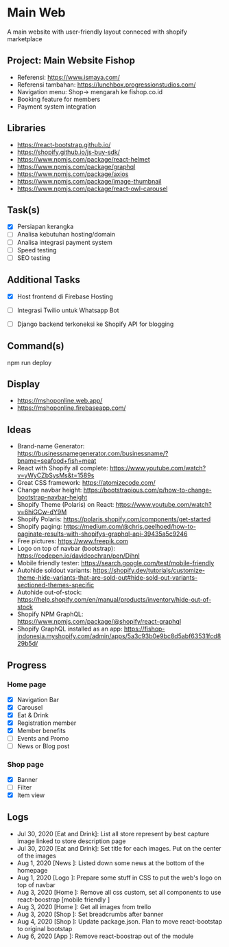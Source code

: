 # Main Web
A main website with user-friendly layout conneced with shopify marketplace

## Project: Main Website Fishop
- Referensi: https://www.ismaya.com/
- Referensi tambahan: https://lunchbox.progressionstudios.com/
- Navigation menu: Shop-> mengarah ke fishop.co.id
- Booking feature for members
- Payment system integration

## Libraries
- https://react-bootstrap.github.io/
- https://shopify.github.io/js-buy-sdk/
- https://www.npmjs.com/package/react-helmet
- https://www.npmjs.com/package/graphql
- https://www.npmjs.com/package/axios
- https://www.npmjs.com/package/image-thumbnail
- https://www.npmjs.com/package/react-owl-carousel

## Task(s)
- [x] Persiapan kerangka
- [ ] Analisa kebutuhan hosting/domain
- [ ] Analisa integrasi payment system
- [ ] Speed testing
- [ ] SEO testing

## Additional Tasks
- [x] Host frontend di Firebase Hosting
- [ ] Integrasi Twilio untuk Whatsapp Bot
- [ ] Django backend terkoneksi ke Shopify API for blogging


## Command(s)
npm run deploy

## Display
- https://mshoponline.web.app/
- https://mshoponline.firebaseapp.com/

## Ideas
- Brand-name Generator: https://businessnamegenerator.com/businessname/?bname=seafood+fish+meat
- React with Shopify all complete: https://www.youtube.com/watch?v=yWyCZbSysMs&t=1589s
- Great CSS framework: https://atomizecode.com/
- Change navbar height: https://bootstrapious.com/p/how-to-change-bootstrap-navbar-height
- Shopify Theme (Polaris) on React: https://www.youtube.com/watch?v=6hiGCw-dY9M
- Shopify Polaris: https://polaris.shopify.com/components/get-started
- Shopify paging: https://medium.com/@chris.geelhoed/how-to-paginate-results-with-shopifys-graphql-api-39435a5c9246
- Free pictures: https://www.freepik.com
- Logo on top of navbar (bootstrap): https://codepen.io/davidcochran/pen/Dihnl
- Mobile friendly tester: https://search.google.com/test/mobile-friendly
- Autohide soldout variants: https://shopify.dev/tutorials/customize-theme-hide-variants-that-are-sold-out#hide-sold-out-variants-sectioned-themes-specific
- Autohide out-of-stock: https://help.shopify.com/en/manual/products/inventory/hide-out-of-stock
- Shopify NPM GraphQL: https://www.npmjs.com/package/@shopify/react-graphql
- Shopify GraphQL installed as an app: https://fishop-indonesia.myshopify.com/admin/apps/5a3c93b0e9bc8d5abf63531fcd829b5d/


## Progress
### Home page
- [x] Navigation Bar
- [x] Carousel
- [x] Eat & Drink
- [x] Registration member
- [x] Member benefits
- [ ] Events and Promo
- [ ] News or Blog post

### Shop page
- [x] Banner
- [ ] Filter
- [x] Item view

## Logs
- Jul 30, 2020 [Eat and Drink]: List all store represent by best capture image linked to store description page
- Jul 30, 2020 [Eat and Drink]: Set title for each images. Put on the center of the images
- Aug 1, 2020 [News ]: Listed down some news at the bottom of the homepage
- Aug 1, 2020 [Logo ]: Prepare some stuff in CSS to put the web's logo on top of navbar
- Aug 3, 2020 [Home ]: Remove all css custom, set all components to use react-boostrap [mobile friendly ]
- Aug 3, 2020 [Home ]: Get all images from trello
- Aug 3, 2020 [Shop ]: Set breadcrumbs after banner
- Aug 4, 2020 [Shop ]: Update package.json. Plan to move react-bootstap to original bootstap
- Aug 6, 2020 [App ]: Remove react-boostrap out of the module